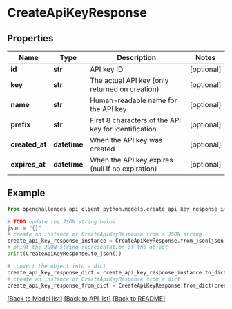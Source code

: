 # CreateApiKeyResponse

## Properties

| Name           | Type         | Description                                          | Notes      |
| -------------- | ------------ | ---------------------------------------------------- | ---------- |
| **id**         | **str**      | API key ID                                           | [optional] |
| **key**        | **str**      | The actual API key (only returned on creation)       | [optional] |
| **name**       | **str**      | Human-readable name for the API key                  | [optional] |
| **prefix**     | **str**      | First 8 characters of the API key for identification | [optional] |
| **created_at** | **datetime** | When the API key was created                         | [optional] |
| **expires_at** | **datetime** | When the API key expires (null if no expiration)     | [optional] |

## Example

```python
from openchallenges_api_client_python.models.create_api_key_response import CreateApiKeyResponse

# TODO update the JSON string below
json = "{}"
# create an instance of CreateApiKeyResponse from a JSON string
create_api_key_response_instance = CreateApiKeyResponse.from_json(json)
# print the JSON string representation of the object
print(CreateApiKeyResponse.to_json())

# convert the object into a dict
create_api_key_response_dict = create_api_key_response_instance.to_dict()
# create an instance of CreateApiKeyResponse from a dict
create_api_key_response_from_dict = CreateApiKeyResponse.from_dict(create_api_key_response_dict)
```

[[Back to Model list]](../README.md#documentation-for-models) [[Back to API list]](../README.md#documentation-for-api-endpoints) [[Back to README]](../README.md)
